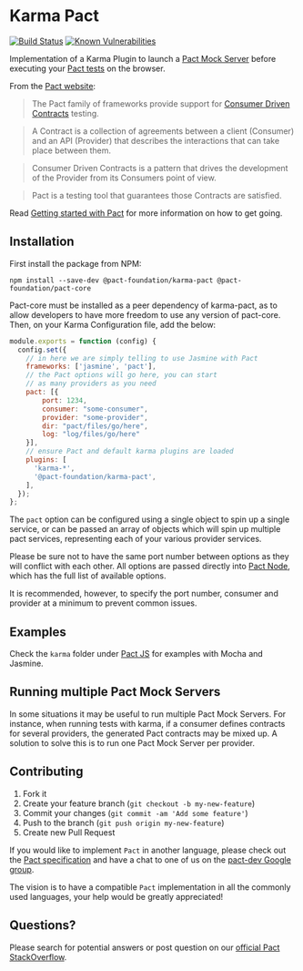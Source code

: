 # Karma Pact

[![Build Status](https://travis-ci.org/pact-foundation/karma-pact.svg?branch=master)](https://travis-ci.org/pact-foundation/karma-pact)
[![Known Vulnerabilities](https://snyk.io/test/github/pact-foundation/karma-pact/badge.svg?targetFile=package.json)](https://snyk.io/test/github/pact-foundation/karma-pact?targetFile=package.json)

Implementation of a Karma Plugin to launch a [Pact Mock Server](https://github.com/pact-foundation/pact-core-js) before executing your [Pact tests](https://github.com/pact-foundation/pact-js) on the browser.

From the [Pact website](http://docs.pact.io/):

>The Pact family of frameworks provide support for [Consumer Driven Contracts](http://martinfowler.com/articles/consumerDrivenContracts.html) testing.

>A Contract is a collection of agreements between a client (Consumer) and an API (Provider) that describes the interactions that can take place between them.

>Consumer Driven Contracts is a pattern that drives the development of the Provider from its Consumers point of view.

>Pact is a testing tool that guarantees those Contracts are satisfied.

Read [Getting started with Pact](http://dius.com.au/2016/02/03/microservices-pact/) for more information on
how to get going.

## Installation

First install the package from NPM:

```
npm install --save-dev @pact-foundation/karma-pact @pact-foundation/pact-core
```

Pact-core must be installed as a peer dependency of karma-pact, as to allow developers to have more freedom to use any version of pact-core. Then, on your Karma Configuration file, add the below:

```javascript
module.exports = function (config) {
  config.set({
    // in here we are simply telling to use Jasmine with Pact
    frameworks: ['jasmine', 'pact'],
	// the Pact options will go here, you can start
	// as many providers as you need
    pact: [{
    	port: 1234,
    	consumer: "some-consumer",
    	provider: "some-provider",
		dir: "pact/files/go/here",
		log: "log/files/go/here"
	}],
	// ensure Pact and default karma plugins are loaded
    plugins: [
      'karma-*',
      '@pact-foundation/karma-pact',
    ],
  });
};
```

The `pact` option can be configured using a single object to spin up a single service, or can be passed an array of objects which will spin up multiple pact services, representing each of your various provider services.

Please be sure not to have 
the same port number between options as they will conflict with each other. All options are passed directly into [Pact Node](https://github.com/pact-foundation/pact-core-js#create-pact-mock-server), which has the full list of available options. 

It is recommended, however, to specify the port number, consumer and provider at a minimum to prevent common issues.

## Examples

Check the `karma` folder under [Pact JS](https://github.com/pact-foundation/pact-js) for examples with Mocha and Jasmine.

## Running multiple Pact Mock Servers

In some situations it may be useful to run multiple Pact Mock Servers. For instance, when running tests with karma, if a consumer 
defines contracts for several providers, the generated Pact contracts may be mixed up. A solution to solve this is to
run one Pact Mock Server per provider.

## Contributing

1. Fork it
2. Create your feature branch (`git checkout -b my-new-feature`)
3. Commit your changes (`git commit -am 'Add some feature'`)
4. Push to the branch (`git push origin my-new-feature`)
5. Create new Pull Request

If you would like to implement `Pact` in another language, please check out the [Pact specification](https://github.com/bethesque/pact-specification) and have a chat to one of us on the [pact-dev Google group](https://groups.google.com/forum/#!forum/pact-support).

The vision is to have a compatible `Pact` implementation in all the commonly used languages, your help would be greatly appreciated!

## Questions?

Please search for potential answers or post question on our [official Pact StackOverflow](https://stackoverflow.com/questions/tagged/pact).
